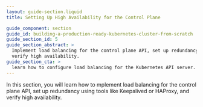 ```yaml
---
layout: guide-section.liquid
title: Setting Up High Availability for the Control Plane

guide_component: section
guide_id: building-a-production-ready-kubernetes-cluster-from-scratch
guide_section_id: 5
guide_section_abstract: >
  Implement load balancing for the control plane API, set up redundancy using tools like Keepalived or HAProxy, and
  verify high availability.
guide_section_cta: >
  learn how to configure load balancing for the Kubernetes API server.
---
```


In this section, you will learn how to mplement load balancing for the control plane API, set up redundancy using tools
like Keepalived or HAProxy, and verify high availability.
